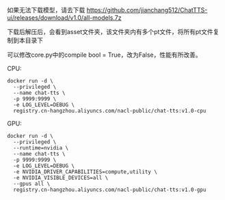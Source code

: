 如果无法下载模型，请去下载  https://github.com/jianchang512/ChatTTS-ui/releases/download/v1.0/all-models.7z


下载后解压后，会看到asset文件夹，该文件夹内有多个pt文件，将所有pt文件复制到本目录下


可以修改core.py中的compile bool = True，改为False，性能有所改善。


CPU:
```shell
docker run -d \
  --privileged \
  --name chat-tts \
  -p 9999:9999 \
  -e LOG_LEVEL=DEBUG \
  registry.cn-hangzhou.aliyuncs.com/nacl-public/chat-tts:v1.0-cpu 
```

GPU:
```shell
docker run -d \
  --privileged \
  --runtime=nvidia \
  --name chat-tts \
  -p 9999:9999 \
  -e LOG_LEVEL=DEBUG \
  -e NVIDIA_DRIVER_CAPABILITIES=compute,utility \
  -e NVIDIA_VISIBLE_DEVICES=all \
  --gpus all \
  registry.cn-hangzhou.aliyuncs.com/nacl-public/chat-tts:v1.0-gpu 
```